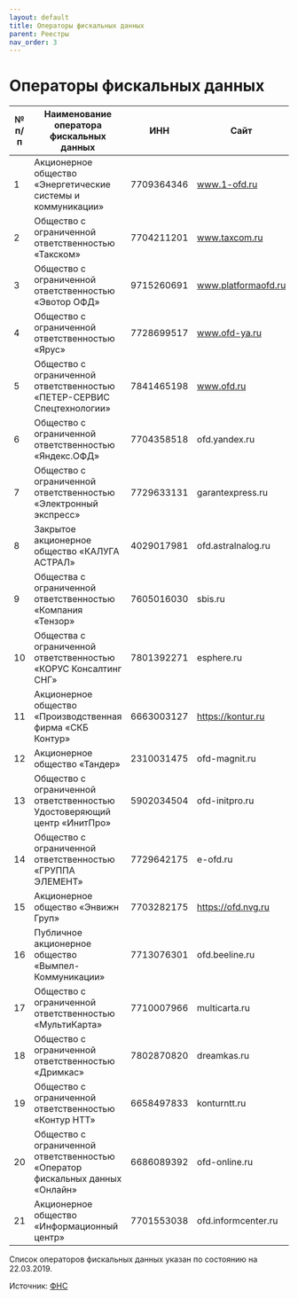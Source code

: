 ```yaml
---
layout: default
title: Операторы фискальных данных
parent: Реестры
nav_order: 3
---
```


# Операторы фискальных данных


| № п/п | Наименование оператора фискальных данных                                      | ИНН        | Сайт                |
|-------|-------------------------------------------------------------------------------|------------|---------------------|
| 1     | Акционерное общество «Энергетические системы и коммуникации»                  | 7709364346 | www.1-ofd.ru        |
| 2     | Общество с ограниченной ответственностью «Такском»                            | 7704211201 | www.taxcom.ru       |
| 3     | Общество с ограниченной ответственностью «Эвотор ОФД»                         | 9715260691 | www.platformaofd.ru |
| 4     | Общество с ограниченной ответственностью «Ярус»                               | 7728699517 | www.ofd-ya.ru       |
| 5     | Общество с ограниченной ответственностью «ПЕТЕР-СЕРВИС Спецтехнологии»        | 7841465198 | www.ofd.ru          |
| 6     | Общество с ограниченной ответственностью «Яндекс.ОФД»                         | 7704358518 | ofd.yandex.ru       |
| 7     | Общество с ограниченной ответственностью «Электронный экспресс»               | 7729633131 | garantexpress.ru    |
| 8     | Закрытое акционерное общество «КАЛУГА АСТРАЛ»                                 | 4029017981 | ofd.astralnalog.ru  |
| 9     | Общества с ограниченной ответственностью «Компания «Тензор»                   | 7605016030 | sbis.ru             |
| 10    | Общества с ограниченной ответственностью «КОРУС Консалтинг СНГ»               | 7801392271 | esphere.ru          |
| 11    | Акционерное общество «Производственная фирма «СКБ Контур»                     | 6663003127 | https://kontur.ru   |
| 12    | Акционерное общество «Тандер»                                                 | 2310031475 | ofd-magnit.ru       |
| 13    | Общество с ограниченной ответственностью Удостоверяющий центр «ИнитПро»       | 5902034504 | ofd-initpro.ru      |
| 14    | Общество с ограниченной ответственностью «ГРУППА ЭЛЕМЕНТ»                     | 7729642175 | e-ofd.ru            |
| 15    | Акционерное общество «Энвижн Груп»                                            | 7703282175 | https://ofd.nvg.ru  |
| 16    | Публичное акционерное общество «Вымпел-Коммуникации»                          | 7713076301 | ofd.beeline.ru      |
| 17    | Общество с ограниченной ответственностью «МультиКарта»                        | 7710007966 | multicarta.ru       |
| 18    | Общество с ограниченной ответственностью «Дримкас»                            | 7802870820 | dreamkas.ru         |
| 19    | Общество с ограниченной ответственностью «Контур НТТ»                         | 6658497833 | konturntt.ru        |
| 20    | Общество с ограниченной ответственностью «Оператор фискальных данных «Онлайн» | 6686089392 | ofd-online.ru       |
| 21    | Акционерное общество «Информационный центр»                                   | 7701553038 | ofd.informcenter.ru |

Список операторов фискальных данных указан по состоянию на 22.03.2019.

Источник: [ФНС](https://www.nalog.ru/rn77/related_activities/registries/fiscaloperators/)
